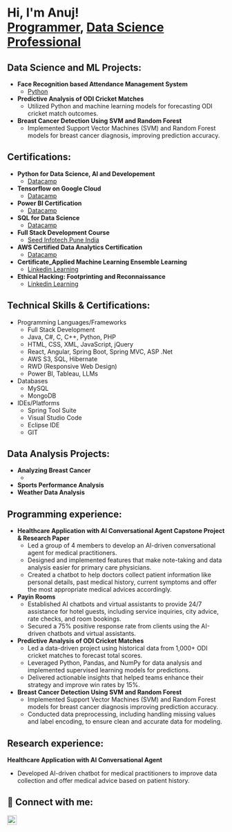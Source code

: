 <h1>Hi, I'm Anuj! <br/><a href="https://github.com/SumitSakarkar08">Programmer</a>, <a href="https://github.com/SumitSakarkar08/">Data Science Professional</a></h1>

<h2> Data Science and ML Projects:</h2>
   
- <b>Face Recognition based Attendance Management System</b>
  - [Python]()
- <b>Predictive Analysis of ODI Cricket Matches</b>
  - Utilized Python and machine learning models for forecasting ODI cricket match outcomes.  
- <b>Breast Cancer Detection Using SVM and Random Forest</b>
  - Implemented Support Vector Machines (SVM) and Random Forest models for breast cancer diagnosis, improving prediction accuracy.

<h2> Certifications:</h2>

- <b>Python for Data Science, AI and Developement</b>
  - [Datacamp]()
- <b>Tensorflow on Google Cloud</b>
  - [Datacamp]()
- <b>Power BI Certification</b>
  - [Datacamp](https://www.datacamp.com/statement-of-accomplishment/course/8b61e891a97910808a4ea86e35b35d9ea1befd6c?raw=1)
- <b>SQL for Data Science</b>
  - [Datacamp]()
- <b>Full Stack Development Course</b>
  - [Seed Infotech,Pune India]()
- <b>AWS Certified Data Analytics Certification</b>
  - [Datacamp](https://www.datacamp.com/statement-of-accomplishment/course/ab9fefb81214f0cb60a906e9911a933a0fc79467?raw=1)
- <b>Certificate_Applied Machine Learning Ensemble Learning</b>
  - [Linkedin Learning](https://www.linkedin.com/learning/certificates/ce25e3c17f005a67ddc28c85baa7bc87b050780dff1b9aed9547796ca453578c?trk=share_certificate)
- <b>Ethical Hacking: Footprinting and Reconnaissance</b>
  - [Linkedin Learning](https://www.linkedin.com/learning/certificates/30b49c8ad3f024334bd4a94862cecc4698ff6df02cf9f0f8bc84c0177058cfd4?trk=share_certificate)

<h2>Technical Skills & Certifications:</h2>

- Programming Languages/Frameworks
  - Full Stack Development
  - Java, C#, C, C++, Python, PHP
  - HTML, CSS, XML, JavaScript, jQuery
  - React, Angular, Spring Boot, Spring MVC, ASP .Net
  - AWS S3, SQL, Hibernate
  - RWD (Responsive Web Design)
  - Power BI, Tableau, LLMs
- Databases
  - MySQL
  - MongoDB
- IDEs/Platforms
  - Spring Tool Suite
  - Visual Studio Code
  - Eclipse IDE
  - GIT

<h2> Data Analysis Projects:</h2>

- <b>Analyzing Breast Cancer</b>
  - []()
- <b>Sports Performance Analysis</b>
- <b>Weather Data Analysis</b>



<h2> Programming experience:</h2>

- <b>Healthcare Application with AI Conversational Agent Capstone Project & Research Paper</b>
  - Led a group of 4 members to develop an AI-driven conversational agent for medical practitioners.
  - Designed and implemented features that make note-taking and data analysis easier for primary care physicians.
  - Created a chatbot to help doctors collect patient information like personal details, past medical history, current symptoms and offer the most appropriate medical advices accordingly.
- <b>Payin Rooms </b>
  - Established AI chatbots and virtual assistants to provide 24/7 assistance for hotel guests, including service inquiries, city advice, rate checks, and room bookings.
  - Secured a 75% positive response rate from clients using the AI-driven chatbots and virtual assistants.
- <b>Predictive Analysis of ODI Cricket Matches</b>
  - Led a data-driven project using historical data from 1,000+ ODI cricket matches to forecast total scores.
  - Leveraged Python, Pandas, and NumPy for data analysis and implemented supervised learning models for predictions.
  - Delivered actionable insights that helped teams enhance their strategy and improve win rates by 15%.
- <b>Breast Cancer Detection Using SVM and Random Forest</b>
  - Implemented Support Vector Machines (SVM) and Random Forest models for breast cancer diagnosis improving prediction
accuracy.
  - Conducted data preprocessing, including handling missing values and label encoding, to ensure clean and accurate data for
modeling.

<h2> Research experience:</h2>

<b>Healthcare Application with AI Conversational Agent</b>
   - Developed AI-driven chatbot for medical practitioners to improve data collection and offer medical advice based on patient history.


<h2> 🤳 Connect with me:</h2>

[<img align="left" alt="anuj-kulat | LinkedIn" width="22px" src="https://cdn.jsdelivr.net/npm/simple-icons@v3/icons/linkedin.svg" />][linkedin]

[linkedin]: linkedin.com/in/anuj-data-analyst


<!--
**anujkulat99/anujkulat99** is a ✨ _special_ ✨ repository because its `README.md` (this file) appears on your GitHub profile.

Here are some ideas to get you started:

- 🔭 I’m currently working on ...
- 🌱 I’m currently learning ...
- 👯 I’m looking to collaborate on ...
- 🤔 I’m looking for help with ...
- 💬 Ask me about ...
- 📫 How to reach me: ...
- 😄 Pronouns: ...
- ⚡ Fun fact: ...
-->
